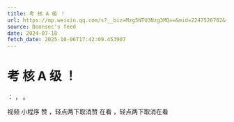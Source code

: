 ```yaml
---
title: 考 核 A 级 ！
url: https://mp.weixin.qq.com/s?__biz=Mzg5NTU3Nzg3MQ==&mid=2247526782&idx=2&sn=840fb6eb8f42efc03def3b5e8c45485f
source: Doonsec's feed
date: 2024-07-18
fetch_date: 2025-10-06T17:42:09.453907
---
```


# 考 核 A 级 ！

：
，
。

视频
小程序
赞
，轻点两下取消赞
在看
，轻点两下取消在看